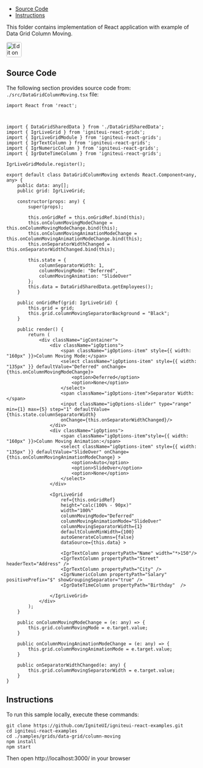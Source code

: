 <!-- NOTE: do not change this file because it will be auto re-generated from template file: -->
<!-- https://github.com/IgniteUI/igniteui-react-examples/tree/master/sample-template-files/ReadMe.md -->

<!-- ## Table of Contents -->
<!-- - [Sample Preview](#Sample-Preview) -->
- [Source Code](#Source-Code)
- [Instructions](#Instructions)

This folder contains implementation of React application with example of Data Grid Column Moving.
<!-- in the Data Grid component -->
<!-- [Data Grid](https://infragistics.com/Reactsite/components/data-grid.html) -->

<html lang="en" xmlns="http://www.w3.org/1999/xhtml">
    <body>
        <a target="_blank" href="https://codesandbox.io/s/github/IgniteUI/igniteui-react-examples/tree/master/samples/grids/data-grid/column-moving?fontsize=14&hidenavigation=1&theme=dark&view=preview&file=/src/DataGridColumnMoving.tsx" rel="noopener noreferrer">
            <img height="40px" style="border-radius: 0.25rem" alt="Edit on CodeSandbox" src="https://static.infragistics.com/xplatform/images/sandbox/code.png"/>
        </a>
        <!-- <a target="_blank"
href="https://codesandbox.io/s/github/IgniteUI/igniteui-react-examples/tree/master/samples/maps/geo-map/binding-csv-points?fontsize=14&hidenavigation=1&theme=dark&view=preview">
            <img alt="Edit Sample" src="https://codesandbox.io/static/img/play-codesandbox.svg"/>
        </a> -->
        <!-- <a target="_blank" style="margin-left: 0.5rem"
href="https://codesandbox.io/embed/github/IgniteUI/igniteui-react-examples/tree/master/samples/grids/data-grid/column-moving?fontsize=14&hidenavigation=1&theme=dark&view=preview&file=/src/DataGridColumnMoving.tsx">
            <img height="40px" style="border-radius: 5px" alt="View on CodeSandbox" src="https://static.infragistics.com/xplatform/images/sandbox/view.png"/>
        </a> -->
        <!-- <a target="_blank"
href="https://codesandbox.io/embed/github/IgniteUI/igniteui-react-examples/tree/master/samples/maps/geo-map/binding-csv-points?fontsize=14&hidenavigation=1&theme=dark&view=preview">
            <img alt="View on CodeSandbox" src="https://static.infragistics.com/xplatform/images/sandbox/view.png"/>
        </a>
https://codesandbox.io/embed/react-treemap-overview-rtb45
https://codesandbox.io/static/img/play-codesandbox.svg
https://codesandbox.io/embed/react-treemap-overview-rtb45?view=browser -->
    </body>
</html>

<!-- ## Sample Preview -->

<!-- <iframe
  src="https://codesandbox.io/embed/github/IgniteUI/igniteui-react-examples/tree/master/samples/grids/data-grid/column-moving?fontsize=14&hidenavigation=1&theme=dark&view=preview&file=/src/DataGridColumnMoving.tsx"
  style="width:100%; height:400px; border:0; border-radius: 4px; overflow:hidden;"
  allow="accelerometer; ambient-light-sensor; camera; encrypted-media; geolocation; gyroscope; hid; microphone; midi; payment; usb; vr"
  sandbox="allow-forms allow-modals allow-popups allow-presentation allow-same-origin allow-scripts"
></iframe> -->

## Source Code

The following section provides source code from:
`./src/DataGridColumnMoving.tsx` file:

```tsx
import React from 'react';



import { DataGridSharedData } from './DataGridSharedData';
import { IgrLiveGrid } from 'igniteui-react-grids';
import { IgrLiveGridModule } from 'igniteui-react-grids';
import { IgrTextColumn } from 'igniteui-react-grids';
import { IgrNumericColumn } from 'igniteui-react-grids';
import { IgrDateTimeColumn } from 'igniteui-react-grids';

IgrLiveGridModule.register();

export default class DataGridColumnMoving extends React.Component<any, any> {
    public data: any[];
    public grid: IgrLiveGrid;

    constructor(props: any) {
        super(props);

        this.onGridRef = this.onGridRef.bind(this);
        this.onColumnMovingModeChange = this.onColumnMovingModeChange.bind(this);
        this.onColumnMovingAnimationModeChange = this.onColumnMovingAnimationModeChange.bind(this);
        this.onSeparatorWidthChanged = this.onSeparatorWidthChanged.bind(this);

        this.state = {
            columnSeparatorWidth: 1,
            columnMovingMode: "Deferred",
            columnMovingAnimation: "SlideOver"
        };
        this.data = DataGridSharedData.getEmployees();
    }

    public onGridRef(grid: IgrLiveGrid) {
        this.grid = grid;
        this.grid.columnMovingSeparatorBackground = "Black";
    }

    public render() {
        return (
            <div className="igContainer">
                <div className="igOptions">
                    <span className="igOptions-item" style={{ width: "160px" }}>Column Moving Mode:</span>
                    <select className="igOptions-item" style={{ width: "135px" }} defaultValue="Deferred" onChange={this.onColumnMovingModeChange}>
                        <option>Deferred</option>
                        <option>None</option>
                    </select>
                    <span className="igOptions-item">Separator Width: </span>
                    <input className="igOptions-slider" type="range" min={1} max={5} step="1" defaultValue={this.state.columnSeparatorWidth}
                    onChange={this.onSeparatorWidthChanged}/>
                </div>
                <div className="igOptions">
                    <span className="igOptions-item"style={{ width: "160px" }}>Column Moving Animation:</span>
                    <select className="igOptions-item" style={{ width: "135px" }} defaultValue="SlideOver" onChange={this.onColumnMovingAnimationModeChange} >
                        <option>Auto</option>
                        <option>SlideOver</option>
                        <option>None</option>
                    </select>
                </div>

                <IgrLiveGrid
                    ref={this.onGridRef}
                    height="calc(100% - 90px)"
                    width="100%"
                    columnMovingMode="Deferred"
                    columnMovingAnimationMode="SlideOver"
                    columnMovingSeparatorWidth={1}
                    defaultColumnMinWidth={100}
                    autoGenerateColumns={false}
                    dataSource={this.data} >

                    <IgrTextColumn propertyPath="Name" width="*>150"/>
                    <IgrTextColumn propertyPath="Street" headerText="Address" />
                    <IgrTextColumn propertyPath="City" />
                    <IgrNumericColumn propertyPath="Salary" positivePrefix="$" showGroupingSeparator="true" />
                    <IgrDateTimeColumn propertyPath="Birthday"  />

                </IgrLiveGrid>
            </div>
        );
    }

    public onColumnMovingModeChange = (e: any) => {
        this.grid.columnMovingMode = e.target.value;
    }

    public onColumnMovingAnimationModeChange = (e: any) => {
        this.grid.columnMovingAnimationMode = e.target.value;
    }

    public onSeparatorWidthChanged(e: any) {
        this.grid.columnMovingSeparatorWidth = e.target.value;
    }
}
```

## Instructions
To run this sample locally, execute these commands:

```
git clone https://github.com/IgniteUI/igniteui-react-examples.git
cd igniteui-react-examples
cd ./samples/grids/data-grid/column-moving
npm install
npm start

```

Then open http://localhost:3000/ in your browser

